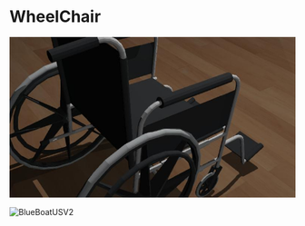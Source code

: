 # WheelChair


![](./worlds/.WheelChair.jpg)

![BlueBoatUSV2](../../docs/assets/videos/wheel-chair/video1.gif)
